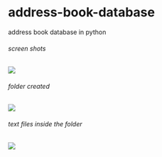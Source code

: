 address-book-database
=====================

address book database in python

###### screen shots

<img src = "https://raw.githubusercontent.com/bhaskar4n/address-book-database/master/address%20book/sky%20blue.PNG">

###### folder created
<img src = "https://raw.githubusercontent.com/bhaskar4n/address-book-database/master/address%20book/folder.PNG"/>

###### text files inside the folder
<img src = "https://raw.githubusercontent.com/bhaskar4n/address-book-database/master/address%20book/filenames.PNG"/>

